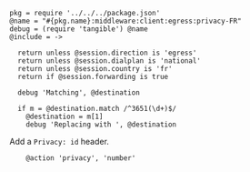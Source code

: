     pkg = require '../../../package.json'
    @name = "#{pkg.name}:middleware:client:egress:privacy-FR"
    debug = (require 'tangible') @name
    @include = ->

      return unless @session.direction is 'egress'
      return unless @session.dialplan is 'national'
      return unless @session.country is 'fr'
      return if @session.forwarding is true

      debug 'Matching', @destination

      if m = @destination.match /^3651(\d+)$/
        @destination = m[1]
        debug 'Replacing with ', @destination

Add a `Privacy: id` header.

        @action 'privacy', 'number'
